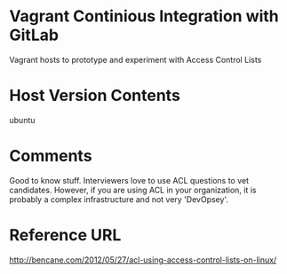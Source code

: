 # Vagrant Continious Integration with GitLab
Vagrant hosts to prototype and experiment with Access Control Lists

Host Version Contents
========
ubuntu

Comments
========
Good to know stuff. Interviewers love to use ACL questions to vet candidates. However, if you are using ACL in your organization, it is probably a complex infrastructure and not very 'DevOpsey'. 

Reference URL
========
http://bencane.com/2012/05/27/acl-using-access-control-lists-on-linux/
